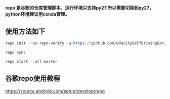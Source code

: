 #### repo 是谷歌的仓库管理脚本，运行环境只支持py27.所以需要切换到py27，python环境建议用conda管理。

## 使用方法如下
```s
repo init --no-repo-verify -u https://github.com/UdacitySelfDrivingCar/githubrepo.git  -m tensorRepo/manifest.xml

repo sync

repo start --all master
```

## 谷歌repo使用教程

https://source.android.com/setup/develop/repo